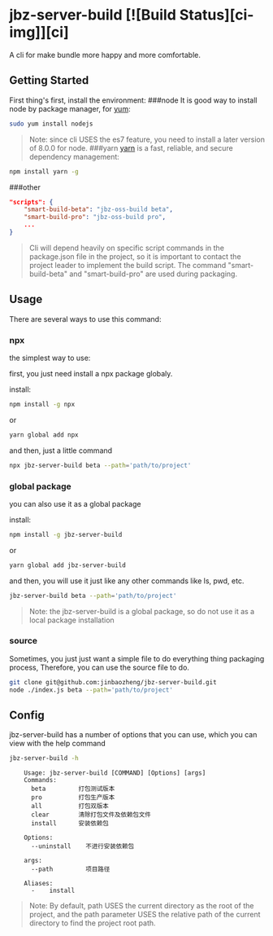 [yum]: http://yum.baseurl.org/wiki/
[yarn]:  https://yarnpkg.com/
[npx]:   https://github.com/zkat/npx
[CSS]:     https://developer.mozilla.org/zh-CN/docs/Web/CSS
[Icon]:    http://i-film-beta.oss-cn-shanghai.aliyuncs.com/framework/postcss-ketchup/ketch-icon.png
[postcss-loader]: https://github.com/postcss/postcss-loader
# jbz-server-build [![Build Status][ci-img]][ci]
A cli for make bundle more happy and more comfortable.

## Getting Started
First thing's first, install the environment:
###node
It is good way to install node by package manager, for [yum]: 
```bash
sudo yum install nodejs 
```
> Note: since cli USES the es7 feature, you need to install a later version of 8.0.0 for node. 
###yarn
[yarn] is a fast, reliable, and secure dependency management:
```bash
npm install yarn -g
```
###other
```json
"scripts": {
    "smart-build-beta": "jbz-oss-build beta",
    "smart-build-pro": "jbz-oss-build pro",
    ...
}
```
> Cli will depend heavily on specific script commands in the package.json file in the project, so it is important to contact the project leader to implement the build script.
> The command "smart-build-beta" and "smart-build-pro" are used during packaging.

## Usage

There are several ways to use this command:

### npx
the simplest way to use:

first, you just need install a npx package globaly.

install:
```bash
npm install -g npx
```
or
```bash
yarn global add npx
```
and then, just a little command

```bash
npx jbz-server-build beta --path='path/to/project'
```

### global package

you can also use it as a global package

install:
```bash
npm install -g jbz-server-build
```
or
```bash
yarn global add jbz-server-build
```
and then, you will use it just like any other commands like ls, pwd, etc.
```bash
jbz-server-build beta --path='path/to/project'
```
> Note: the jbz-server-build is a global package, so do not use it as a local package installation

### source

Sometimes, you just just want a simple file to do everything thing packaging process,
Therefore, you can use the source file to do.
```bash
git clone git@github.com:jinbaozheng/jbz-server-build.git
node ./index.js beta --path='path/to/project'
```

## Config
jbz-server-build has a number of options that you can use,
which you can view with the help command 
```bash
jbz-server-build -h
```

```text
    Usage: jbz-server-build [COMMAND] [Options] [args]
    Commands:
      beta         打包测试版本
      pro          打包生产版本
      all          打包双版本
      clear        清除打包文件及依赖包文件
      install      安装依赖包

    Options:
      --uninstall    不进行安装依赖包

    args:
      --path         项目路径

    Aliases:
      -    install
```
> Note: By default, path USES the current directory as the root of the project,
and the path parameter USES the relative path of the current directory to find the project root path.  